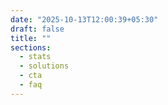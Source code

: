 ```yaml
---
date: "2025-10-13T12:00:39+05:30"
draft: false
title: ""
sections:
  - stats
  - solutions
  - cta
  - faq
---
```

